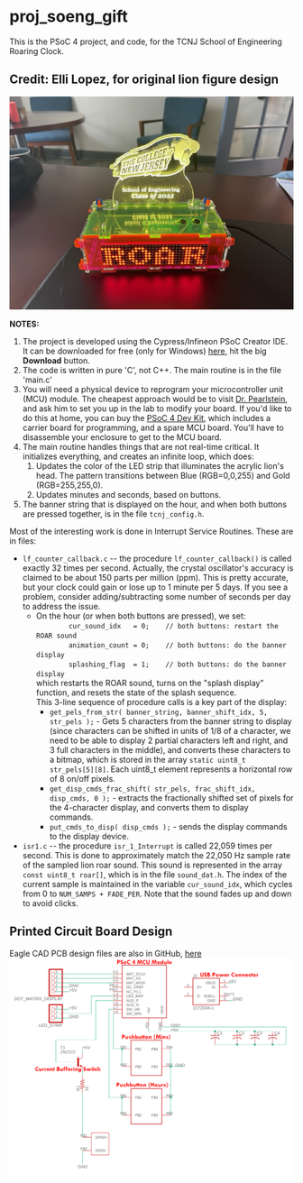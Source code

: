 # proj_soeng_gift
This is the PSoC 4 project, and code, for the TCNJ School of Engineering Roaring Clock.  

## Credit: Elli Lopez, for original lion figure design  
![Roar Clock Photo](info/Lion_Clock_ROAR_gold.jpg)

**NOTES:**  
1. The project is developed using the Cypress/Infineon PSoC Creator IDE.  It can be downloaded for free (only for Windows) [here](https://www.infineon.com/cms/en/design-support/tools/sdk/psoc-software/psoc-creator/?utm_source=cypress&utm_medium=referral&utm_campaign=202110_globe_en_all_integration-training), hit the big **Download** button.
2. The code is written in pure 'C', not C++.  The main routine is in the file 'main.c'
3. You will need a physical device to reprogram your  microcontroller unit (MCU) module.  The cheapest approach would be to visit [Dr. Pearlstein](https://pearlstein.pages.tcnj.edu), and ask him to set you up in the lab to modify your board.  If you'd like to do this at home, you can buy the [PSoC 4 Dev Kit](https://www.digikey.com/en/products/detail/cypress-semiconductor-corp/CY8CKIT-042-BLE-A/6189340), which includes a carrier board for programming, and a spare MCU board.  You'll have to disassemble your enclosure to get to the MCU board.
4. The main routine handles things that are not real-time critical.  It initializes everything, and creates an infinite loop, which does:
    1. Updates the color of the LED strip that illuminates the acrylic lion's head.  The pattern transitions between Blue (RGB=0,0,255) and Gold (RGB=255,255,0).
    2. Updates minutes and seconds, based on buttons.
5. The banner string that is displayed on the hour, and when both buttons are pressed together, is in the file `tcnj_config.h`.

Most of the interesting work is done in Interrupt Service Routines.  These are in files:

- `lf_counter_callback.c` -- the procedure `lf_counter_callback()` is called exactly 32 times per second.  Actually, the crystal oscillator's accuracy is claimed to be about 150 parts per million (ppm).  This is pretty accurate, but your clock could gain or lose up to 1 minute per 5 days.  If you see a problem, consider adding/subtracting some number of seconds per day to address the issue.
    - On the hour (or when both buttons are pressed), we set:  
`        cur_sound_idx   = 0;    // both buttons: restart the ROAR sound`  
`        animation_count = 0;    // both buttons: do the banner display`  
`        splashing_flag  = 1;    // both buttons: do the banner display`  
which restarts the ROAR sound, turns on the "splash display" function, and resets the state of the splash sequence.  
This 3-line sequence of procedure calls is a key part of the display:  
        - `get_pels_from_str( banner_string, banner_shift_idx, 5, str_pels );` - Gets 5 characters from the banner string to display (since characters can be shifted in units of 1/8 of a character, we need to be able to display 2 partial characters left and right, and 3 full characters in the middle), and converts these characters to a bitmap, which is stored in the array `static uint8_t str_pels[5][8]`.  Each uint8_t element represents a horizontal row of 8 on/off pixels.  
        - `get_disp_cmds_frac_shift( str_pels, frac_shift_idx, disp_cmds, 0 );` - extracts the fractionally shifted set of pixels for the 4-character display, and converts them to display commands.  
        - `put_cmds_to_disp( disp_cmds );` - sends the display commands to the display device.  
- `isr1.c` -- the procedure `isr_1_Interrupt` is called 22,059 times per second.  This is done to approximately match the 22,050 Hz sample rate of the sampled lion roar sound.  This sound is represented in the array `const uint8_t roar[]`, which is in the file `sound_dat.h`.  The index of the current sample is maintained in the variable `cur_sound_idx`, which cycles from 0 to `NUM_SAMPS + FADE_PER`.  Note that the sound fades up and down to avoid clicks.

## Printed Circuit Board Design
Eagle CAD PCB design files are also in GitHub, [here](https://github.com/pearlste/EAGLE/tree/main/soeng_prototype_1)  
![PCB Schematic](info/pcb_eagle_schematic_captioned.png)
